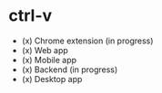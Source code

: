 # ctrl-v

* (x) Chrome extension (in progress)
* (x) Web app
* (x) Mobile app
* (x) Backend (in progress)
* (x) Desktop app
